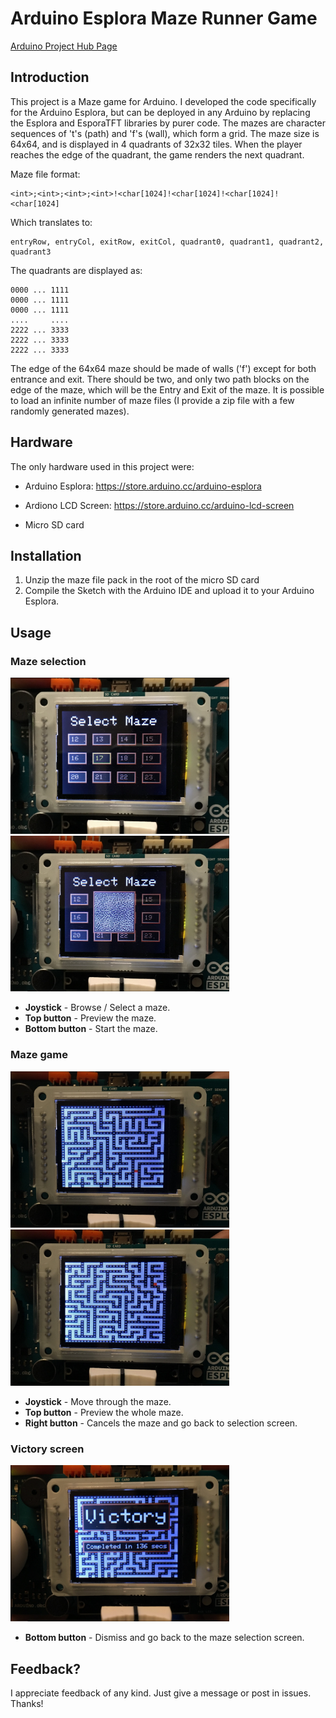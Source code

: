 # Arduino Esplora Maze Runner Game

[Arduino Project Hub Page]()

## Introduction

This project is a Maze game for Arduino. I developed the code specifically for the Arduino Esplora, but can be deployed in any Arduino by replacing the Esplora and EsporaTFT libraries by purer code.
The mazes are character sequences of 't's (path) and 'f's (wall), which form a grid. The maze size is 64x64, and is displayed in 4 quadrants of 32x32 tiles. When the player reaches the edge of the quadrant, the game renders the next quadrant.

Maze file format:

```
<int>;<int>;<int>;<int>!<char[1024]!<char[1024]!<char[1024]!<char[1024]
```

Which translates to:

```
entryRow, entryCol, exitRow, exitCol, quadrant0, quadrant1, quadrant2, quadrant3
```

The quadrants are displayed as:

```
0000 ... 1111
0000 ... 1111
0000 ... 1111
....     ....
2222 ... 3333
2222 ... 3333
2222 ... 3333
```

The edge of the 64x64 maze should be made of walls ('f') except for both entrance and exit.
There should be two, and only two path blocks on the edge of the maze, which will be the Entry and Exit of the maze.
It is possible to load an infinite number of maze files (I provide a zip file with a few randomly generated mazes).

## Hardware

The only hardware used in this project were:
* Arduino Esplora: https://store.arduino.cc/arduino-esplora

* Ardiono LCD Screen: https://store.arduino.cc/arduino-lcd-screen
* Micro SD card

## Installation

1. Unzip the maze file pack in the root of the micro SD card
2. Compile the Sketch with the Arduino IDE and upload it to your Arduino Esplora.

## Usage

### Maze selection

<img width="350" alt="Maze Selection Screen" src="img/img_sel.PNG"><img width="350" alt="Preview Screen" src="img/img_sel_preview.PNG">

* **Joystick** - Browse / Select a maze.
* **Top button** - Preview the maze.
* **Bottom button** - Start the maze.

### Maze game

<img width="350" alt="Maze Game Screen" src="img/img_maze1.PNG"><img width="350" alt="Maze Game Screen" src="img/img_maze2.PNG">

* **Joystick** - Move through the maze.
* **Top button** - Preview the whole maze.
* **Right button** - Cancels the maze and go back to selection screen.

### Victory screen

<img width="350" alt="Victory Screen" src="img/img_victory.PNG">

* **Bottom button** - Dismiss and go back to the maze selection screen.

## Feedback?

I appreciate feedback of any kind. Just give a message or post in issues. Thanks!
